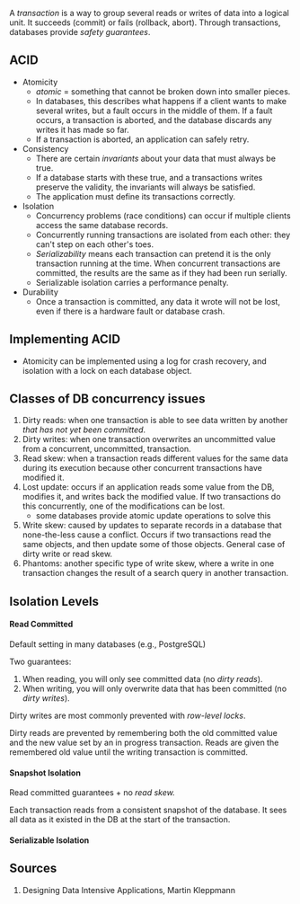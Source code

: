 A _transaction_ is a way to group several reads or writes of data into a logical unit. It succeeds (commit) or fails (rollback, abort).
Through transactions, databases provide _safety guarantees_.

## ACID

- Atomicity
	- _atomic_ = something that cannot be broken down into smaller pieces.
	- In databases, this describes what happens if a client wants to make several writes, but a fault occurs in the middle of them. If a fault occurs, a transaction is aborted, and the database discards any writes it has made so far.
	- If a transaction is aborted, an application can safely retry.
- Consistency
	- There are certain _invariants_ about your data that must always be true.
	- If a database starts with these true, and a transactions writes preserve the validity, the invariants will always be satisfied.
	- The application must define its transactions correctly.
- Isolation
	- Concurrency problems (race conditions) can occur if multiple clients access the same database records.
	- Concurrently running transactions are isolated from each other: they can't step on each other's toes.
	- _Serializability_ means each transaction can pretend it is the only transaction running at the time. When concurrent transactions are committed, the results are the same as if they had been run serially.
	- Serializable isolation carries a performance penalty.
- Durability
	- Once a transaction is committed, any data it wrote will not be lost, even if there is a hardware fault or database crash.

## Implementing ACID

- Atomicity can be implemented using a log for crash recovery, and isolation with a lock on each database object.

## Classes of DB concurrency issues


1. Dirty reads: when one transaction is able to see data written by another _that has not yet been committed_.
2. Dirty writes: when one transaction overwrites an uncommitted value from a concurrent, uncommitted, transaction.
3. Read skew: when a transaction reads different values for the same data during its execution because other concurrent transactions have modified it.
4. Lost update: occurs if an application reads some value from the DB, modifies it, and writes back the modified value. If two transactions do this concurrently, one of the modifications can be lost. 
	- some databases provide atomic update operations to solve this
5. Write skew: caused by updates to separate records in a database that none-the-less cause a conflict. Occurs if two transactions read the same objects, and then update some of those objects. General case of dirty write or read skew.
6. Phantoms: another specific type of write skew, where a write in one transaction changes the result of a search query in another transaction.

## Isolation Levels

#### Read Committed

Default setting in many databases (e.g., PostgreSQL)

Two guarantees:

1. When reading, you will only see committed data (no _dirty reads_).
2. When writing, you will only overwrite data that has been committed (no _dirty writes_).

Dirty writes are most commonly prevented with _row-level locks_.

Dirty reads are prevented by remembering both the old committed value and the new value set by an in progress transaction. Reads are given the remembered old value until the writing transaction is committed.

#### Snapshot Isolation

Read committed guarantees + no _read skew._

Each transaction reads from a consistent snapshot of the database. It sees all data as it existed in the DB at the start of the transaction.

#### Serializable Isolation

## Sources

1. Designing Data Intensive Applications, Martin Kleppmann